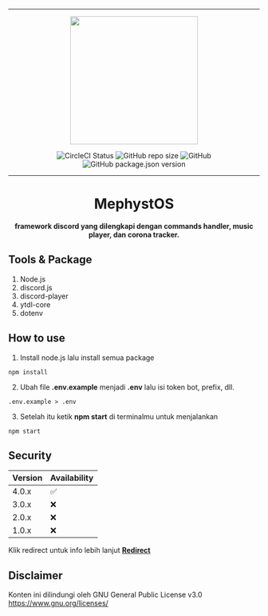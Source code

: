 ***

<p align="center">
<img src="https://cdn.discordapp.com/attachments/578227690822303755/812266660550410250/daqhbqc-11fef862-5825-4771-ba53-e2da2baace98.png" width="256" height="256">
<p align="center">
<img src='https://circleci.com/gh/Mephysics/MephystOS.svg?style=svg' alt='CircleCI Status'>
<img alt="GitHub repo size" src="https://img.shields.io/github/repo-size/Mephysics/MephystOS.svg">
<img alt="GitHub" src="https://img.shields.io/github/license/Mephysics/MephystOS.svg">
<img alt="GitHub package.json version" src="https://img.shields.io/github/package-json/v/Mephysics/MephystOS.svg">

***
<h1 align="center">MephystOS</h1>
<p align="center"><b>framework discord yang dilengkapi dengan commands handler, music player, dan corona tracker.</b></p>

## Tools & Package

1. Node.js
2. discord.js
3. discord-player
4. ytdl-core
5. dotenv

## How to use

1. Install node.js lalu install semua package
```
npm install
```
2. Ubah file **.env.example** menjadi **.env** lalu isi token bot, prefix, dll.
```
.env.example > .env
```
3. Setelah itu ketik **npm start** di terminalmu untuk menjalankan
```
npm start
```

## Security

|Version|Availability|
|-|-|
|4.0.x|:white_check_mark: |
|3.0.x|:x:|
|2.0.x|:x:|
|1.0.x|:x:|

Klik redirect untuk info lebih lanjut <a href="https://github.com/Mephysics/MephystOS/security/policy">**Redirect**</a>

## Disclaimer

Konten ini dilindungi oleh GNU General Public License v3.0 https://www.gnu.org/licenses/

